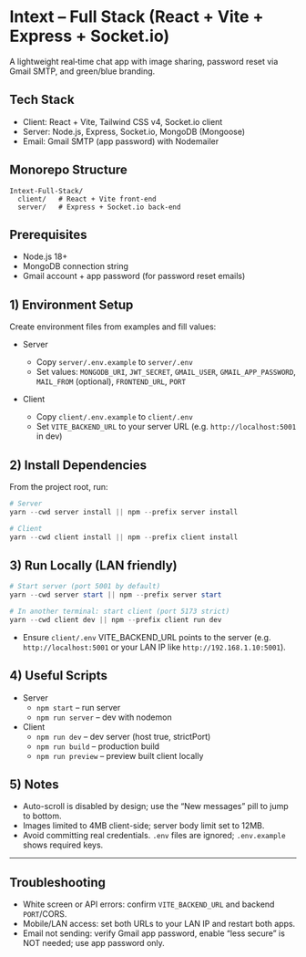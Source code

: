 # Intext – Full Stack (React + Vite + Express + Socket.io)

A lightweight real‑time chat app with image sharing, password reset via Gmail SMTP, and green/blue branding.

## Tech Stack
- Client: React + Vite, Tailwind CSS v4, Socket.io client
- Server: Node.js, Express, Socket.io, MongoDB (Mongoose)
- Email: Gmail SMTP (app password) with Nodemailer

## Monorepo Structure
```
Intext-Full-Stack/
  client/   # React + Vite front-end
  server/   # Express + Socket.io back-end
```

## Prerequisites
- Node.js 18+
- MongoDB connection string
- Gmail account + app password (for password reset emails)

## 1) Environment Setup
Create environment files from examples and fill values:

- Server
  - Copy `server/.env.example` to `server/.env`
  - Set values: `MONGODB_URI`, `JWT_SECRET`, `GMAIL_USER`, `GMAIL_APP_PASSWORD`, `MAIL_FROM` (optional), `FRONTEND_URL`, `PORT`

- Client
  - Copy `client/.env.example` to `client/.env`
  - Set `VITE_BACKEND_URL` to your server URL (e.g. `http://localhost:5001` in dev)

## 2) Install Dependencies
From the project root, run:
```powershell
# Server
yarn --cwd server install || npm --prefix server install

# Client
yarn --cwd client install || npm --prefix client install
```

## 3) Run Locally (LAN friendly)
```powershell
# Start server (port 5001 by default)
yarn --cwd server start || npm --prefix server start

# In another terminal: start client (port 5173 strict)
yarn --cwd client dev || npm --prefix client run dev
```
- Ensure `client/.env` VITE_BACKEND_URL points to the server (e.g. `http://localhost:5001` or your LAN IP like `http://192.168.1.10:5001`).

## 4) Useful Scripts
- Server
  - `npm start` – run server
  - `npm run server` – dev with nodemon
- Client
  - `npm run dev` – dev server (host true, strictPort)
  - `npm run build` – production build
  - `npm run preview` – preview built client locally

## 5) Notes
- Auto-scroll is disabled by design; use the “New messages” pill to jump to bottom.
- Images limited to 4MB client-side; server body limit set to 12MB.
- Avoid committing real credentials. `.env` files are ignored; `.env.example` shows required keys.

---

## Troubleshooting
- White screen or API errors: confirm `VITE_BACKEND_URL` and backend `PORT`/CORS.
- Mobile/LAN access: set both URLs to your LAN IP and restart both apps.
- Email not sending: verify Gmail app password, enable “less secure” is NOT needed; use app password only.
